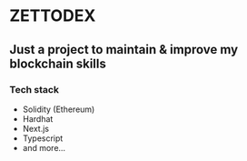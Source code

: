 # ZETTODEX

## Just a project to maintain & improve my blockchain skills

### Tech stack

- Solidity (Ethereum)
- Hardhat
- Next.js
- Typescript
- and more...
